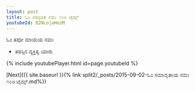 ```yaml
---
layout: post
title: ಓಂ ಸಹಸ್ರಜಿತೆ ನಮಃ ೧೦೮ ಟೈಮ್ಸ್
youtubeId: B2NLojaHozM
---
```

 
 
 ಓಂ ತಪೋ ಮಾಯೆಯ ನಮಃ  
 
 -  ತಪಸ್ಸಿನ ವ್ಯಕ್ತಿತ್ವ ಯಾರು 
 
  
 
  
 
 
 
 
 
 


{% include youtubePlayer.html id=page.youtubeId %}
 
[Next]({{ site.baseurl }}{% link  split2/_posts/2015-09-02-ಓಂ ಸಮಾವೃತಾಯ ನಮಃ ೧೦೮ ಟೈಮ್ಸ್.md%})
 
